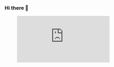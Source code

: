 ### Hi there 👋

<!--
**Anonymous-AAAA/Anonymous-AAAA** is a ✨ _special_ ✨ repository because its `README.md` (this file) appears on your GitHub profile.

Here are some ideas to get you started:

- 🔭 I’m currently working on ...
- 🌱 I’m currently learning ...
- 👯 I’m looking to collaborate on ...
- 🤔 I’m looking for help with ...
- 💬 Ask me about ...
- 📫 How to reach me: ...
- 😄 Pronouns: ...
- ⚡ Fun fact: ...
-->
<figure><embed src="https://wakatime.com/share/@78893d08-c68e-4d92-aa1e-6c55be543d3a/8a130894-ca28-4904-825f-96595a3cef6a.svg"></embed></figure>
